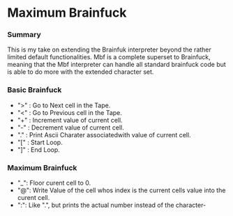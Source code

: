 # Maximum Brainfuck

### Summary
This is my take on extending the Brainfuk interpreter beyond the rather limited default functionalities. Mbf is a complete superset to Brainfuck, meaning that the Mbf interpreter can handle all standard brainfuck code but is able to do more with the extended character set.


### Basic Brainfuck
- ">" : Go to Next cell in the Tape.
- "<" : Go to Previous cell in the Tape.
- "+" : Increment value of current cell.
- "-" : Decrement value of current cell.
- "." : Print Ascii Charater associatedwith  value of current cell.
- "[" : Start Loop.
- "]" : End Loop.
### Maximum Brainfuck
- "_":  Floor curent cell to 0.
- "@":  Write Value of the cell whos index is the current cells value into the curent cell.
- ":":  Like ".", but prints the actual number instead of the character-